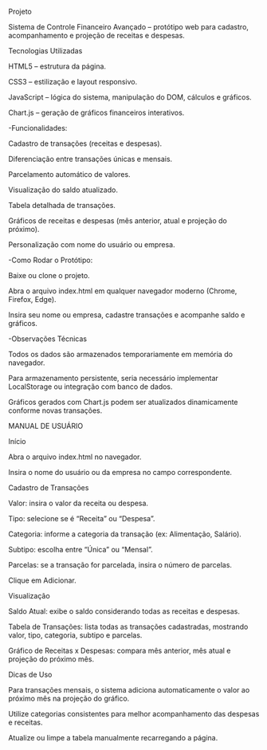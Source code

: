 Projeto

Sistema de Controle Financeiro Avançado – protótipo web para cadastro, acompanhamento e projeção de receitas e despesas.

Tecnologias Utilizadas

HTML5 – estrutura da página.

CSS3 – estilização e layout responsivo.

JavaScript – lógica do sistema, manipulação do DOM, cálculos e gráficos.

Chart.js – geração de gráficos financeiros interativos.



-Funcionalidades:

Cadastro de transações (receitas e despesas).

Diferenciação entre transações únicas e mensais.

Parcelamento automático de valores.

Visualização do saldo atualizado.

Tabela detalhada de transações.

Gráficos de receitas e despesas (mês anterior, atual e projeção do próximo).

Personalização com nome do usuário ou empresa.



-Como Rodar o Protótipo:

Baixe ou clone o projeto.

Abra o arquivo index.html em qualquer navegador moderno (Chrome, Firefox, Edge).

Insira seu nome ou empresa, cadastre transações e acompanhe saldo e gráficos.



-Observações Técnicas

Todos os dados são armazenados temporariamente em memória do navegador.

Para armazenamento persistente, seria necessário implementar LocalStorage ou integração com banco de dados.

Gráficos gerados com Chart.js podem ser atualizados dinamicamente conforme novas transações.


MANUAL DE USUÁRIO

Início

Abra o arquivo index.html no navegador.

Insira o nome do usuário ou da empresa no campo correspondente.



Cadastro de Transações

Valor: insira o valor da receita ou despesa.

Tipo: selecione se é “Receita” ou “Despesa”.

Categoria: informe a categoria da transação (ex: Alimentação, Salário).

Subtipo: escolha entre “Única” ou “Mensal”.

Parcelas: se a transação for parcelada, insira o número de parcelas.

Clique em Adicionar.



Visualização

Saldo Atual: exibe o saldo considerando todas as receitas e despesas.

Tabela de Transações: lista todas as transações cadastradas, mostrando valor, tipo, categoria, subtipo e parcelas.

Gráfico de Receitas x Despesas: compara mês anterior, mês atual e projeção do próximo mês.



Dicas de Uso

Para transações mensais, o sistema adiciona automaticamente o valor ao próximo mês na projeção do gráfico.

Utilize categorias consistentes para melhor acompanhamento das despesas e receitas.

Atualize ou limpe a tabela manualmente recarregando a página.

